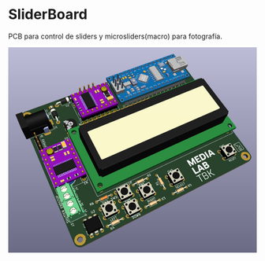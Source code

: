 # SliderBoard

PCB para control de sliders y microsliders(macro) para fotografía.

![Sliderboard](SliderBoard.png)
